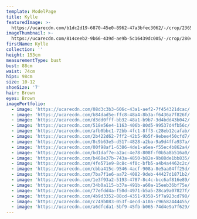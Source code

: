 ```yaml
---
template: ModelPage
title: Kylle
featuredImage: >-
  https://ucarecdn.com/b1dc2d19-6870-45e0-8962-47a3bfec3062/-/crop/2365x1180/0,149/-/preview/
imageThumbnail: >-
  https://ucarecdn.com/814ceeb2-9b66-439d-ae9b-5c16439dc005/-/crop/2804x3545/587,1052/-/preview/
firstName: Kylle
collection: ''
height: 153cm
measurementType: bust
bust: 88cm
waist: 74cm
hips: 98cm
size: 10-12
shoeSize: '7'
hair: Brown
eyes: Brown
imagePortfolio:
  - image: 'https://ucarecdn.com/08d3c3b3-606c-43a1-aef2-7f454321dcac/'
  - image: 'https://ucarecdn.com/b84dad5e-ffc8-48a4-8b3a-f6436a7f826f/'
  - image: 'https://ucarecdn.com/d3dd0fff-bb32-48a1-b9b7-3d4bdd43b042/'
  - image: 'https://ucarecdn.com/518e56e4-1163-406b-80d5-99537d4fb56c/'
  - image: 'https://ucarecdn.com/afb0bbc1-72bb-4fc1-8ff3-c28eb12cafab/'
  - image: 'https://ucarecdn.com/2b422d62-7ff2-42b5-9b5f-9ebee450cfd7/'
  - image: 'https://ucarecdn.com/8c9b63e5-d517-4828-a2ba-9a9d4ffa937a/'
  - image: 'https://ucarecdn.com/00f98af1-6386-4de1-a6ea-f55ec4b862a4/'
  - image: 'https://ucarecdn.com/bd1daf7e-a2ac-4e78-808f-f0b5a8b516a0/'
  - image: 'https://ucarecdn.com/b468e37b-743a-4850-b82e-9b88de1bb835/'
  - image: 'https://ucarecdn.com/4fe571e9-8c8c-4f0c-bfb5-a4b4a4462c2c/'
  - image: 'https://ucarecdn.com/cbba415c-9546-4acf-908a-8e5aa04ff25d/'
  - image: 'https://ucarecdn.com/7ba7f1e6-aa72-4082-9deb-44427d1871b2/'
  - image: 'https://ucarecdn.com/1e3f93a2-5193-4787-8c4c-bcc6af816e89/'
  - image: 'https://ucarecdn.com/34b0a115-b37a-491b-a60a-15eeb36bf75e/'
  - image: 'https://ucarecdn.com/77efdd4a-f50d-4971-b5a5-28ca9a07827f/'
  - image: 'https://ucarecdn.com/4b9d3352-88cd-4351-9358-5f7a923cd798/'
  - image: 'https://ucarecdn.com/c749b083-053f-4ecd-a10a-c96582444455/'
  - image: 'https://ucarecdn.com/a6dfcda1-5bf9-45fb-b065-74d4e9a7f629/'
---
```


